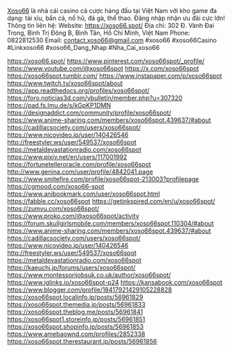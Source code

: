 <a href="https://xoso66.spot/">Xoso66</a> là nhà cái casino cá cược hàng đầu tại Việt Nam với kho game đa dạng: tài xỉu, bắn cá, nổ hũ, đá gà, thể thao. Đăng nhập nhận ưu đãi cực lớn!
Thông tin liên hệ:
Website: <a href="https://xoso66.spot/">https://xoso66.spot/</a>
Địa chỉ: 302 Đ. Vành Đai Trong, Bình Trị Đông B, Bình Tân, Hồ Chí Minh, Việt Nam
Phone: 0822812530
Email: contact.xoso66@gmail.com
#xoso66
#xoso66Casino
#Linkxoso66
#xoso66_Dang_Nhap
#Nha_Cai_xoso66 

<a href="https://xoso66.spot/">https://xoso66.spot/</a>
<a href="https://www.pinterest.com/xoso66spot/_profile/">https://www.pinterest.com/xoso66spot/_profile/</a>
<a href="https://www.youtube.com/@xoso66spot">https://www.youtube.com/@xoso66spot</a>
<a href="https://x.com/xoso66spot">https://x.com/xoso66spot</a>
<a href="https://xoso66spot.tumblr.com/">https://xoso66spot.tumblr.com/</a>
<a href="https://www.instapaper.com/p/xoso66spot">https://www.instapaper.com/p/xoso66spot</a>
<a href="https://www.twitch.tv/xoso66spot/about">https://www.twitch.tv/xoso66spot/about</a>
<a href="https://app.readthedocs.org/profiles/xoso66spot/">https://app.readthedocs.org/profiles/xoso66spot/</a>
<a href="https://foro.noticias3d.com/vbulletin/member.php?u=307320">https://foro.noticias3d.com/vbulletin/member.php?u=307320</a>
<a href="https://pad.fs.lmu.de/s/kGpKP1DMN">https://pad.fs.lmu.de/s/kGpKP1DMN</a>
<a href="https://designaddict.com/community/profile/xoso66spot/">https://designaddict.com/community/profile/xoso66spot/</a>
<a href="https://www.anime-sharing.com/members/xoso66spot.439637/#about">https://www.anime-sharing.com/members/xoso66spot.439637/#about</a>
<a href="https://cadillacsociety.com/users/xoso66spot/">https://cadillacsociety.com/users/xoso66spot/</a>
<a href="https://www.nicovideo.jp/user/140426546">https://www.nicovideo.jp/user/140426546</a>
<a href="http://freestyler.ws/user/549537/xoso66spot">http://freestyler.ws/user/549537/xoso66spot</a>
<a href="https://metaldevastationradio.com/xoso66spot">https://metaldevastationradio.com/xoso66spot</a>
<a href="https://www.pixiv.net/en/users/117001992">https://www.pixiv.net/en/users/117001992</a>
<a href="https://fortunetelleroracle.com/profile/xoso66spot">https://fortunetelleroracle.com/profile/xoso66spot</a>
<a href="http://www.genina.com/user/profile/4842041.page">http://www.genina.com/user/profile/4842041.page</a>
<a href="https://www.smitefire.com/profile/xoso66spot-213003?profilepage">https://www.smitefire.com/profile/xoso66spot-213003?profilepage</a>
<a href="https://cgmood.com/xoso66-spot">https://cgmood.com/xoso66-spot</a>
<a href="https://www.anibookmark.com/user/xoso66spot.html">https://www.anibookmark.com/user/xoso66spot.html</a>
<a href="https://fabble.cc/xoso66spot">https://fabble.cc/xoso66spot</a>
<a href="https://getinkspired.com/en/u/xoso66spot/">https://getinkspired.com/en/u/xoso66spot/</a>
<a href="https://zumvu.com/xoso66spot/">https://zumvu.com/xoso66spot/</a>
<a href="https://www.proko.com/@xoso66spot/activity">https://www.proko.com/@xoso66spot/activity</a>
<a href="https://forum.skullgirlsmobile.com/members/xoso66spot.110304/#about">https://forum.skullgirlsmobile.com/members/xoso66spot.110304/#about</a>
<a href="https://www.anime-sharing.com/members/xoso66spot.439637/#about">https://www.anime-sharing.com/members/xoso66spot.439637/#about</a>
<a href="https://cadillacsociety.com/users/xoso66spot/">https://cadillacsociety.com/users/xoso66spot/</a>
<a href="https://www.nicovideo.jp/user/140426546">https://www.nicovideo.jp/user/140426546</a>
<a href="http://freestyler.ws/user/549537/xoso66spot">http://freestyler.ws/user/549537/xoso66spot</a>
<a href="https://metaldevastationradio.com/xoso66spot">https://metaldevastationradio.com/xoso66spot</a>
<a href="https://kaeuchi.jp/forums/users/xoso66spot/">https://kaeuchi.jp/forums/users/xoso66spot/</a>
<a href="https://www.montessorijobsuk.co.uk/author/xoso66spot/">https://www.montessorijobsuk.co.uk/author/xoso66spot/</a>
<a href="https://www.iglinks.io/xoso66spot-p24">https://www.iglinks.io/xoso66spot-p24</a>
<a href="https://kansabook.com/xoso66spot">https://kansabook.com/xoso66spot</a>
<a href="https://www.blogger.com/profile/18417921429105228828">https://www.blogger.com/profile/18417921429105228828</a>
<a href="https://xoso66spot.localinfo.jp/posts/56961829">https://xoso66spot.localinfo.jp/posts/56961829</a>
<a href="https://xoso66spot.themedia.jp/posts/56961833">https://xoso66spot.themedia.jp/posts/56961833</a>
<a href="https://xoso66spot.theblog.me/posts/56961841">https://xoso66spot.theblog.me/posts/56961841</a>
<a href="https://xoso66spot1.storeinfo.jp/posts/56961851">https://xoso66spot1.storeinfo.jp/posts/56961851</a>
<a href="https://xoso66spot.shopinfo.jp/posts/56961853">https://xoso66spot.shopinfo.jp/posts/56961853</a>
<a href="https://www.amebaownd.com/profiles/2852338">https://www.amebaownd.com/profiles/2852338</a>
<a href="https://xoso66spot.therestaurant.jp/posts/56961856">https://xoso66spot.therestaurant.jp/posts/56961856</a>